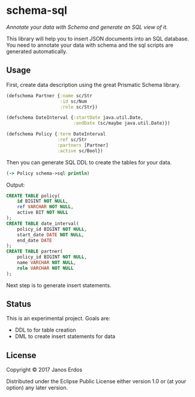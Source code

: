 # schema-sql

_Annotate your data with Schema and generate an SQL view of it._

This library will help you to insert JSON documents into an SQL database. You need to annotate your data with schema and the sql scripts are generated automatically.

## Usage

First, create data description using the great Prismatic Schema library.

``` clojure
(defschema Partner {:name sc/Str
                    :id sc/Num
                    :role sc/Str})

(defschema DateInterval {:startDate java.util.Date,
                         :endDate (sc/maybe java.util.Date)})

(defschema Policy {:term DateInterval
                   :ref sc/Str
                   :partners [Partner]
                   :active sc/Bool})

```

Then you can generate SQL DDL to create the tables for your data.

``` clojure
(-> Policy schema->sql println)
```

Output:

``` sql
CREATE TABLE policy(
	id BIGINT NOT NULL,
	ref VARCHAR NOT NULL,
	active BIT NOT NULL
);
CREATE TABLE date_interval(
	policy_id BIGINT NOT NULL,
	start_date DATE NOT NULL,
	end_date DATE
);
CREATE TABLE partner(
	policy_id BIGINT NOT NULL,
	name VARCHAR NOT NULL,
	role VARCHAR NOT NULL
);
```

Next step is to generate insert statements.

## Status

This is an experimental project. Goals are:
- DDL to for table creation
- DML to create insert statements for data

## License

Copyright © 2017 Janos Erdos

Distributed under the Eclipse Public License either version 1.0 or (at
your option) any later version.
